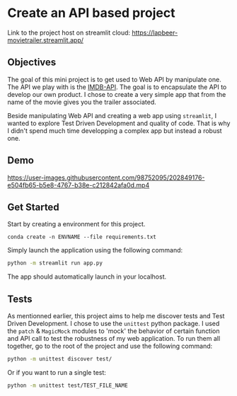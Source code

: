 # Create an API based project

Link to the project host on streamlit cloud: https://lapbeer-movietrailer.streamlit.app/

## Objectives

The goal of this mini project is to get used to Web API by manipulate one. The API we play with is the [IMDB-API](https://imdb-api.com/). The goal is to encapsulate the API to develop our own product. I chose to create a very simple app that from the name of the movie gives you the trailer associated.

Beside manipulating Web API and creating a web app using `streamlit`, I wanted to explore Test Driven Development and quality of code. That is why I didn't spend much time developping a complex app but instead a robust one. 

## Demo


https://user-images.githubusercontent.com/98752095/202849176-e504fb65-b5e8-4767-b38e-c212842afa0d.mp4


## Get Started

Start by creating a environment for this project.
```
conda create -n ENVNAME --file requirements.txt
```
Simply launch the application using the following command:
```bash
python -m streamlit run app.py
```

The app should automatically launch in your localhost.

## Tests

As mentionned earlier, this project aims to help me discover tests and Test Driven Development. I chose to use the `unittest` python package. I used the `patch` & `MagicMock` modules to 'mock' the behavior of certain function and API call to test the robustness of my web application.
To run them all together, go to the root of the project and use the following command:
```bash
python -m unittest discover test/
``` 

Or if you want to run a single test: 

```bash
python -m unittest test/TEST_FILE_NAME
```
